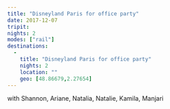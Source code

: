 ```yaml
---
title: "Disneyland Paris for office party"
date: 2017-12-07
tripit:
nights: 2
modes: ["rail"]
destinations:
  -
    title: "Disneyland Paris for office party"
    nights: 2
    location: ""
    geo: [48.86679,2.27654]
---
```


with Shannon, Ariane, Natalia, Natalie, Kamila, Manjari
